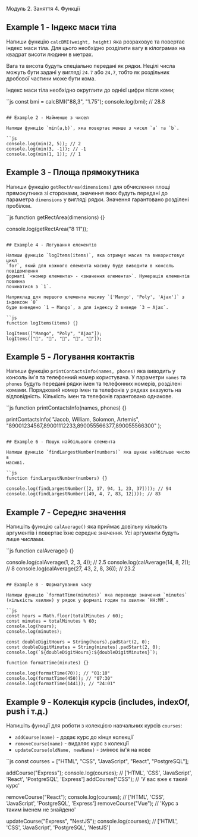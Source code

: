 Модуль 2. Заняття 4. Функції

## Example 1 - Індекс маси тіла

Напиши функцію `calcBMI(weight, height)` яка розраховує та повертає
індекс маси тіла. Для цього необхідно розділити вагу в кілограмах на
квадрат висоти людини в метрах.

Вага та висота будуть спеціально передані як рядки. Нецілі числа можуть бути
задані у вигляді `24.7` або `24,7`, тобто як роздільник дробової частини
може бути кома.

Індекс маси тіла необхідно округлити до однієї цифри після коми;

``js
const bmi = calcBMI("88,3", "1.75");
console.log(bmi); // 28.8

```

## Example 2 - Найменше з чисел

Напиши функцію `min(a,b)`, яка повертає менше з чисел `a` та `b`.

``js
console.log(min(2, 5)); // 2
console.log(min(3, -1)); // -1
console.log(min(1, 1)); // 1
```

## Example 3 - Площа прямокутника

Напиши функцію `getRectArea(dimensions)` для обчислення площі прямокутника
зі сторонами, значення яких будуть передані до параметра `dimensions` у вигляді
рядки. Значення гарантовано розділені пробілом.

``js
function getRectArea(dimensions) {}

console.log(getRectArea("8 11"));

```

## Example 4 - Логування елементів

Напиши функцію `logItems(items)`, яка отримує масив та використовує цикл
`for`, який для кожного елемента масиву буде виводити в консоль повідомлення
форматі `<номер елемента> - <значення елемента>`. Нумерація елементів повинна
починатися з `1`.

Наприклад для першого елемента масиву `['Mango', 'Poly', 'Ajax']` з індексом `0`
буде виведено `1 – Mango`, а для індексу 2 виведе `3 – Ajax`.

``js
function logItems(items) {}

logItems(["Mango", "Poly", "Ajax"]);
logItems(["🍎", "🍇", "🍑", "🍌", "🍋"]);
```

## Example 5 - Логування контактів

Напиши функцію `printContactsInfo(names, phones)` яка виводить у консоль ім'я
та телефонний номер користувача. У параметри `names` та `phones` будуть передані
рядки імен та телефонних номерів, розділені комами. Порядковий номер імен та
телефонів у рядках вказують на відповідність. Кількість імен та телефонів
гарантовано однакове.

``js
function printContactsInfo(names, phones) {}

printContactsInfo(
"Jacob, William, Solomon, Artemis",
"89001234567,89001112233,890055566377,890055566300"
);

```

## Example 6 - Пошук найбільшого елемента

Напиши функцію `findLargestNumber(numbers)` яка шукає найбільше число в
масиві.

``js
function findLargestNumber(numbers) {}

console.log(findLargestNumber([2, 17, 94, 1, 23, 37]))); // 94
console.log(findLargestNumber([49, 4, 7, 83, 12]))); // 83
```

## Example 7 - Середнє значення

Напишіть функцію `calAverage()` яка приймає довільну кількість аргументів
і повертає їхнє середнє значення. Усі аргументи будуть лише числами.

``js
function calAverage() {}

console.log(calAverage(1, 2, 3, 4)); // 2.5
console.log(calAverage(14, 8, 2)); // 8
console.log(calAverage(27, 43, 2, 8, 36)); // 23.2

```

## Example 8 - Форматування часу

Напиши функцію `formatTime(minutes)` яка переведе значення `minutes`
(кількість хвилин) у рядок у форматі годин та хвилин `HH:MM`.

``js
const hours = Math.floor(totalMinutes / 60);
const minutes = totalMinutes % 60;
console.log(hours);
console.log(minutes);

const doubleDigitHours = String(hours).padStart(2, 0);
const doubleDigitMinutes = String(minutes).padStart(2, 0);
console.log(`${doubleDigitHours}:${doubleDigitMinutes}`);

function formatTime(minutes) {}

console.log(formatTime(70)); // "01:10"
console.log(formatTime(450)); // "07:30"
console.log(formatTime(1441)); // "24:01"
```

## Example 9 - Колекція курсів (includes, indexOf, push і т.д.)

Напишіть функції для роботи з колекцією навчальних курсів `courses`:

- `addCourse(name)` - додає курс до кінця колекції
- `removeCourse(name)` - видаляє курс з колекції
- `updateCourse(oldName, newName)` - змінює ім'я на нове

``js
const courses = ["HTML", "CSS", "JavaScript", "React", "PostgreSQL"];

addCourse("Express");
console.log(courses); // ['HTML', 'CSS', 'JavaScript', 'React', 'PostgreSQL', 'Express']
addCourse("CSS"); // 'У вас вже є такий курс'

removeCourse("React");
console.log(courses); // ['HTML', 'CSS', 'JavaScript', 'PostgreSQL', 'Express']
removeCourse("Vue"); // 'Курс з таким іменем не знайдено'

updateCourse("Express", "NestJS");
console.log(courses); // ['HTML', 'CSS', 'JavaScript', 'PostgreSQL', 'NestJS']

```

```
